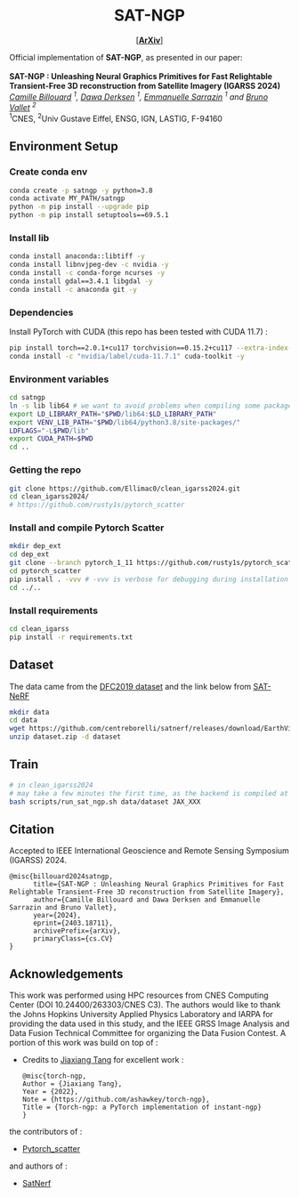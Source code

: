 <div align="center">

# SAT-NGP


<p align="center">
  
  [<a href="https://arxiv.org/pdf/2403.18711"><strong>ArXiv</strong></a>]  
</p>


</div>


Official implementation of **SAT-NGP**, as presented in our paper: \
\
**SAT-NGP : Unleashing Neural Graphics Primitives for Fast Relightable Transient-Free 3D reconstruction from Satellite Imagery (IGARSS 2024)** \
*[Camille Billouard](https://arxiv.org/search/cs?searchtype=author&query=Billouard,+C) <sup>1</sup>, [Dawa Derksen](https://www.semanticscholar.org/author/Dawa-Derksen/8090472) <sup>1</sup>, 
[Emmanuelle Sarrazin](https://ieeexplore.ieee.org/author/37086503757) <sup>1</sup>
and [Bruno Vallet](https://www.umr-lastig.fr/bruno-vallet/) <sup>2</sup>* \
<sup>1</sup>CNES, <sup>2</sup>Univ Gustave Eiffel, ENSG, IGN, LASTIG, F-94160 



## Environment Setup

### Create conda env
```bash
conda create -p satngp -y python=3.8
conda activate MY_PATH/satngp
python -m pip install --upgrade pip
python -m pip install setuptools==69.5.1 
```
### Install lib

```bash
conda install anaconda::libtiff -y
conda install libnvjpeg-dev -c nvidia -y
conda install -c conda-forge ncurses -y
conda install gdal==3.4.1 libgdal -y
conda install -c anaconda git -y
```

### Dependencies 
Install PyTorch with CUDA (this repo has been tested with CUDA 11.7) : 

```bash
pip install torch==2.0.1+cu117 torchvision==0.15.2+cu117 --extra-index-url https://download.pytorch.org/whl/cu117
conda install -c "nvidia/label/cuda-11.7.1" cuda-toolkit -y
```

### Environment variables 
```bash
cd satngp
ln -s lib lib64 # we want to avoid problems when compiling some packages
export LD_LIBRARY_PATH="$PWD/lib64:$LD_LIBRARY_PATH"
export VENV_LIB_PATH="$PWD/lib64/python3.8/site-packages/"
LDFLAGS="-L$PWD/lib"
export CUDA_PATH=$PWD
cd ..
```

### Getting the repo

```bash
git clone https://github.com/Ellimac0/clean_igarss2024.git
cd clean_igarss2024/
# https://github.com/rusty1s/pytorch_scatter
```

### Install and compile Pytorch Scatter
```bash
mkdir dep_ext
cd dep_ext
git clone --branch pytorch_1_11 https://github.com/rusty1s/pytorch_scatter/ 
cd pytorch_scatter
pip install . -vvv # -vvv is verbose for debugging during installation
cd ../..
```

### Install requirements

```bash
cd clean_igarss
pip install -r requirements.txt
```

## Dataset

The data came from the [DFC2019 dataset](https://ieee-dataport.org/open-access/data-fusion-contest-2019-dfc2019) and the link below from [SAT-NeRF](https://github.com/centreborelli/satnerf/releases/download/EarthVision2022/dataset.zip)

```bash
mkdir data
cd data
wget https://github.com/centreborelli/satnerf/releases/download/EarthVision2022/dataset.zip
unzip dataset.zip -d dataset
```

## Train
```bash
# in clean_igarss2024
# may take a few minutes the first time, as the backend is compiled at .cache/torch_extensions/py38_cu117/ 
bash scripts/run_sat_ngp.sh data/dataset JAX_XXX
```


## Citation

Accepted to IEEE International Geoscience and Remote Sensing Symposium (IGARSS) 2024.

```
@misc{billouard2024satngp,
      title={SAT-NGP : Unleashing Neural Graphics Primitives for Fast Relightable Transient-Free 3D reconstruction from Satellite Imagery}, 
      author={Camille Billouard and Dawa Derksen and Emmanuelle Sarrazin and Bruno Vallet},
      year={2024},
      eprint={2403.18711},
      archivePrefix={arXiv},
      primaryClass={cs.CV}
}
```


## Acknowledgements
This work was performed using HPC resources from CNES Computing Center (DOI 10.24400/263303/CNES C3). The authors would like to thank the Johns Hopkins University Applied Physics Laboratory and IARPA for providing the data used in this study, and the IEEE GRSS Image Analysis and Data Fusion Technical Committee for organizing the Data Fusion Contest.
A portion of this work was build on top of : 


* Credits to [Jiaxiang Tang](https://github.com/ashawkey/torch-ngp/tree/main) for excellent work :

    ```
    @misc{torch-ngp,
    Author = {Jiaxiang Tang},
    Year = {2022},
    Note = {https://github.com/ashawkey/torch-ngp},
    Title = {Torch-ngp: a PyTorch implementation of instant-ngp}
    }
    ```
the contributors of : 

* [Pytorch_scatter](https://github.com/rusty1s/pytorch_scatter) 

and authors of : 
* [SatNerf](https://github.com/centreborelli/satnerf) 

